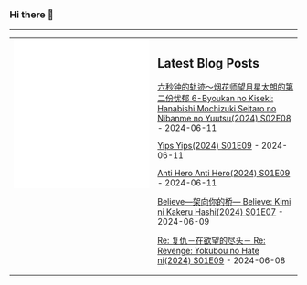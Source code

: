 ### Hi there 👋

<!--
**etng/etng** is a ✨ _special_ ✨ repository because its `README.md` (this file) appears on your GitHub profile.

Here are some ideas to get you started:

- 🔭 I’m currently working on ...
- 🌱 I’m currently learning ...
- 👯 I’m looking to collaborate on ...
- 🤔 I’m looking for help with ...
- 💬 Ask me about ...
- 📫 How to reach me: ...
- 😄 Pronouns: ...
- ⚡ Fun fact: ...
-->


---

<table>
<tr>
<td valign="top" width="50%">
<img src="metrics.svg" alt="Metric" />
</td>
<td valign="top" width="50%">

## Latest Blog Posts
<!-- blog start -->
[六秒钟的轨迹～烟花师望月星太朗的第二份忧郁 6-Byoukan no Kiseki: Hanabishi Mochizuki Seitaro no Nibanme no Yuutsu(2024) S02E08](http://www.fanxinzhui.com/rr/2566#S02E08) - 2024-06-11

[Yips Yips(2024) S01E09](http://www.fanxinzhui.com/rr/2562#S01E09) - 2024-06-11

[Anti Hero Anti Hero(2024) S01E09](http://www.fanxinzhui.com/rr/2564#S01E09) - 2024-06-11

[Believe―架向你的桥― Believe: Kimi ni Kakeru Hashi(2024) S01E07](http://www.fanxinzhui.com/rr/2569#S01E07) - 2024-06-09

[Re: 复仇－在欲望的尽头－ Re: Revenge: Yokubou no Hate ni(2024) S01E09](http://www.fanxinzhui.com/rr/2561#S01E09) - 2024-06-08
<!-- blog end -->

</td></tr></table>

